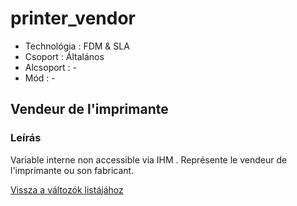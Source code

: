 # printer\_vendor

* Technológia : FDM & SLA
* Csoport : Általános
* Alcsoport : -
* Mód : -

## Vendeur de l'imprimante

### Leírás

Variable interne non accessible via IHM . Représente le vendeur de l'imprimante ou son fabricant.

[Vissza a változók listájához](variable_list.md)

